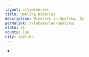 ```yaml
---
layout: citywineries
title: Opelika Wineries
description: Wineries in Opelika, AL
permalink: /alabama/lee/opelika/
state: al
county: lee
city: opelika
---
```

-
